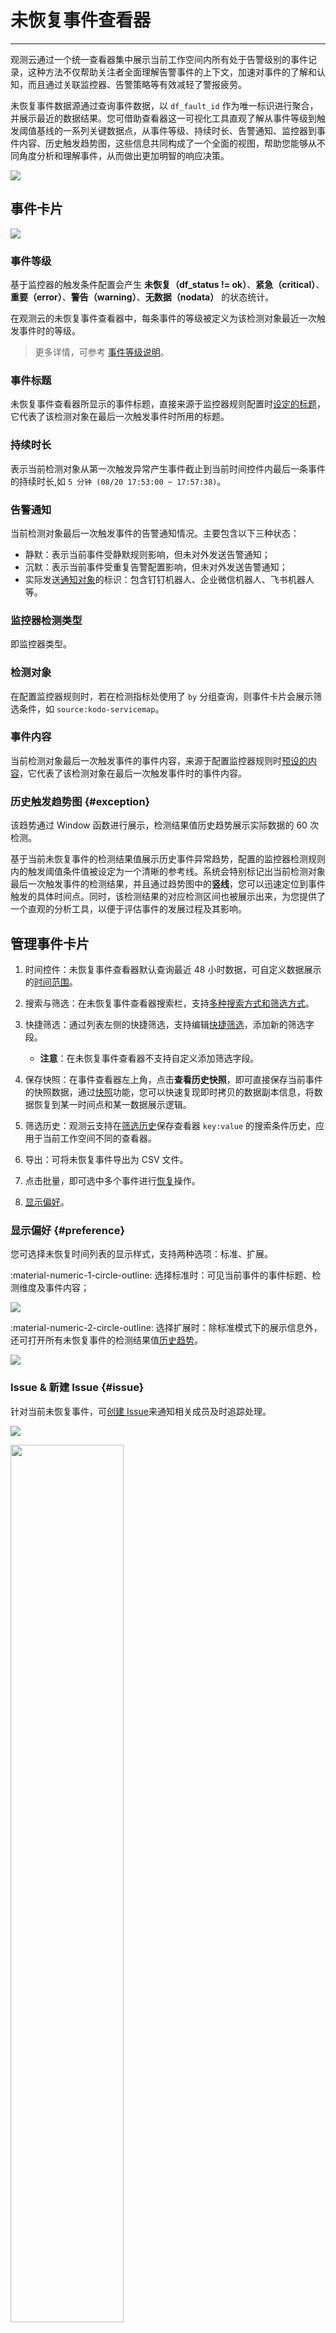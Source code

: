# 未恢复事件查看器
---

观测云通过一个统一查看器集中展示当前工作空间内所有处于告警级别的事件记录，这种方法不仅帮助关注者全面理解告警事件的上下文，加速对事件的了解和认知，而且通过关联监控器、告警策略等有效减轻了警报疲劳。

未恢复事件数据源通过查询事件数据，以 `df_fault_id` 作为唯一标识进行聚合，并展示最近的数据结果。您可借助查看器这一可视化工具直观了解从事件等级到触发阈值基线的一系列关键数据点，从事件等级、持续时长、告警通知、监控器到事件内容、历史触发趋势图，这些信息共同构成了一个全面的视图，帮助您能够从不同角度分析和理解事件，从而做出更加明智的响应决策。

![](../img/5.event_6.png)

## 事件卡片

![](../img/event-card.png)

### 事件等级

基于监控器的触发条件配置会产生 **未恢复（df_status != ok）**、**紧急（critical）**、**重要（error）**、**警告（warning）**、**无数据（nodata）** 的状态统计。

在观测云的未恢复事件查看器中，每条事件的等级被定义为该检测对象最近一次触发事件时的等级。

> 更多详情，可参考 [事件等级说明](../../monitoring/monitor/event-level-description.md)。

### 事件标题

未恢复事件查看器所显示的事件标题，直接来源于监控器规则配置时[设定的标题](../../monitoring/monitor/mutation-detection.md#event-content)，它代表了该检测对象在最后一次触发事件时所用的标题。

### 持续时长

表示当前检测对象从第一次触发异常产生事件截止到当前时间控件内最后一条事件的持续时长,如 `5 分钟 (08/20 17:53:00 ~ 17:57:38)`。

### 告警通知

当前检测对象最后一次触发事件的告警通知情况。主要包含以下三种状态：

- 静默：表示当前事件受静默规则影响，但未对外发送告警通知；
- 沉默：表示当前事件受重复告警配置影响，但未对外发送告警通知；
- 实际发送[通知对象](../../monitoring/notify-object.md)的标识：包含钉钉机器人、企业微信机器人、飞书机器人等。

### 监控器检测类型

即监控器类型。

### 检测对象

在配置监控器规则时，若在检测指标处使用了 `by` 分组查询，则事件卡片会展示筛选条件，如 `source:kodo-servicemap`。

### 事件内容

当前检测对象最后一次触发事件的事件内容，来源于配置监控器规则时[预设的内容](../../monitoring/monitor/mutation-detection.md#event-content)，它代表了该检测对象在最后一次触发事件时的事件内容。

### 历史触发趋势图 {#exception}

该趋势通过 Window 函数进行展示，检测结果值历史趋势展示实际数据的 60 次检测。

基于当前未恢复事件的检测结果值展示历史事件异常趋势，配置的监控器检测规则内的触发阈值条件值被设定为一个清晰的参考线。系统会特别标记出当前检测对象最后一次触发事件的检测结果，并且通过趋势图中的**竖线**，您可以迅速定位到事件触发的具体时间点。同时，该检测结果的对应检测区间也被展示出来，为您提供了一个直观的分析工具，以便于评估事件的发展过程及其影响。


## 管理事件卡片

1. 时间控件：未恢复事件查看器默认查询最近 48 小时数据，可自定义数据展示的[时间范围](../../getting-started/function-details/explorer-search.md#time)。

2. 搜索与筛选：在未恢复事件查看器搜索栏，支持[多种搜索方式和筛选方式](../../getting-started/function-details/explorer-search.md)。

3. 快捷筛选：通过列表左侧的快捷筛选，支持编辑[快捷筛选](../../getting-started/function-details/explorer-search.md#quick-filter)，添加新的筛选字段。

    - **注意**：在未恢复事件查看器不支持自定义添加筛选字段。

4. 保存快照：在事件查看器左上角，点击**查看历史快照**，即可直接保存当前事件的快照数据，通过[快照](../../getting-started/function-details/snapshot.md)功能，您可以快速复现即时拷贝的数据副本信息，将数据恢复到某一时间点和某一数据展示逻辑。

5. 筛选历史：观测云支持在[筛选历史](../../getting-started/function-details/explorer-search.md#filter-history)保存查看器 `key:value` 的搜索条件历史，应用于当前工作空间不同的查看器。

6. 导出：可将未恢复事件导出为 CSV 文件。

7. 点击批量，即可选中多个事件进行[恢复](#recover)操作。

8. [显示偏好](#preference)。

### 显示偏好 {#preference}

您可选择未恢复时间列表的显示样式，支持两种选项：标准、扩展。

:material-numeric-1-circle-outline: 选择标准时：可见当前事件的事件标题、检测维度及事件内容；

![](../img/event-1-1.png)

:material-numeric-2-circle-outline: 选择扩展时：除标准模式下的展示信息外，还可打开所有未恢复事件的检测结果值[历史趋势](#exception)。

![](../img/event.png)


### Issue & 新建 Issue {#issue}

针对当前未恢复事件，可[创建 Issue](../../exception/issue.md#event)来通知相关成员及时追踪处理。
 
![](../img/event-2.png)

<img src="../../img/event-3.png" width="60%" >

若当前事件与某个异常追踪产生关联，可点击图标直接跳转查看：

![](../img/event-6.png)

### 恢复事件 {#recover}

即事件状态为正常的事件（`df_sub_status = ok`）。您可以在[监控器](../../monitoring/monitor/index.md)配置触发条件时设置事件恢复规则，或者手动恢复事件。

恢复事件包括<u>恢复、无数据恢复、无数据视为恢复、手动恢复</u>四种场景。见下表：

| <div style="width: 140px">名称</div>       | `df_status` | 说明                                                    |
| :------------- | :-------- | :----------------------------------------------------------- |
| 恢复           | ok        | 若之前检测过程中触发过“紧急”“重要”“警告”这 3 种异常事件，根据前端配置的 N 次检测做判断，检测次数内无“紧急”“重要”“警告”事件产生，则视为恢复，并产生正常恢复事件。 |
| 无数据恢复     | ok        | 若之前检测过程中因为数据停止上报触发无数据异常事件，新的数据重新上报后则判断为恢复产生无数据恢复事件。 |
| 无数据视为恢复 | ok        | 若检测数据中出现无数据情况，那么视此情况为正常状态，并产生恢复事件。 |
| 手动恢复       | ok        | 由用户手动点击恢复产生的 OK 事件，支持单条/批量恢复。                            |

在未恢复事件查看器中，鼠标移到事件，在事件右侧可以查看到恢复按钮置灰。

![](../img/5.event_4.png)


## 更多阅读

<font size=3>

<div class="grid cards" markdown>

- [<font color="coral"> :fontawesome-solid-arrow-right-long: &nbsp; 事件详情</font>](event-details.md)

</div>

<div class="grid cards" markdown>

- [<font color="coral"> :fontawesome-solid-arrow-right-long: &nbsp; 所有事件查看器</font>](./event-list.md)

</div>


<div class="grid cards" markdown>

- [<font color="coral"> :fontawesome-solid-arrow-right-long: &nbsp; 查看器的强大之处</font>](../../getting-started/function-details/explorer-search.md)

</div>

</font>